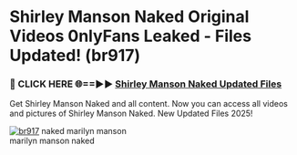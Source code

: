 # Shirley Manson Naked Original Videos 0nlyFans Leaked - Files Updated! (br917)

<h3>🔴 CLICK HERE 🌐==►► <a href="https://tinyurl.com/yckcrads" rel="nofollow">Shirley Manson Naked Updated Files</a></h3>

Get Shirley Manson Naked and all content. Now you can access all videos and pictures of Shirley Manson Naked. New Updated Files 2025!

[![br917](https://i.imgur.com/hpKpOFt.gif)](https://tinyurl.com/yckcrads)
naked marilyn manson<br>
marilyn manson naked